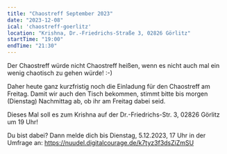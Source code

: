 ```yaml
---
title: "Chaostreff September 2023"
date: "2023-12-08"
ical: 'chaostreff-goerlitz'
location: "Krishna, Dr.-Friedrichs-Straße 3, 02826 Görlitz"
startTime: "19:00"
endTime: "21:30"
---
```


Der Chaostreff würde nicht Chaostreff heißen, wenn es nicht auch mal ein wenig chaotisch zu gehen würde! :-)

Daher heute ganz kurzfristig noch die Einladung für den Chaostreff am Freitag. Damit wir auch den Tisch bekommen, stimmt bitte bis morgen (Dienstag) Nachmittag ab, ob ihr am Freitag dabei seid. 

Dieses Mal soll es zum Krishna auf der Dr.-Friedrichs-Str. 3, 02826 Görlitz um 19 Uhr!

Du bist dabei? Dann melde dich bis Dienstag, 5.12.2023, 17 Uhr in der Umfrage an: https://nuudel.digitalcourage.de/k7tyz3f3dsZiZmSU
